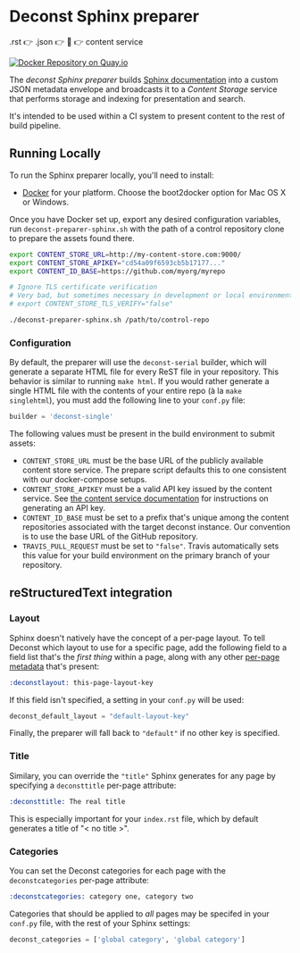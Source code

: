 # Deconst Sphinx preparer

.rst :point_right: .json :point_right: :wrench: :point_right: content service

[![Docker Repository on Quay.io](https://quay.io/repository/deconst/preparer-sphinx/status "Docker Repository on Quay.io")](https://quay.io/repository/deconst/preparer-sphinx)

The *deconst Sphinx preparer* builds [Sphinx documentation](http://sphinx-doc.org/contents.html) into a custom JSON metadata envelope and broadcasts it to a *Content Storage* service that performs storage and indexing for presentation and search.

It's intended to be used within a CI system to present content to the rest of build pipeline.

## Running Locally

To run the Sphinx preparer locally, you'll need to install:

 * [Docker](https://docs.docker.com/installation/#installation) for your platform. Choose the boot2docker option for Mac OS X or Windows.

Once you have Docker set up, export any desired configuration variables, run `deconst-preparer-sphinx.sh` with the path of a control repository clone to prepare the assets found there.

```bash
export CONTENT_STORE_URL=http://my-content-store.com:9000/
export CONTENT_STORE_APIKEY="cd54a09f6593cb5b17177..."
export CONTENT_ID_BASE=https://github.com/myorg/myrepo

# Ignore TLS certificate verification
# Very bad, but sometimes necessary in development or local environments
# export CONTENT_STORE_TLS_VERIFY="false"

./deconst-preparer-sphinx.sh /path/to/control-repo
```

### Configuration

By default, the preparer will use the `deconst-serial` builder, which will generate a separate HTML file for every ReST file in your repository. This behavior is similar to running `make html`. If you would rather generate a single HTML file with the contents of your entire repo (à la `make singlehtml`), you must add the following line to your `conf.py` file:

```python
builder = 'deconst-single'
```

The following values must be present in the build environment to submit assets:

 * `CONTENT_STORE_URL` must be the base URL of the publicly available content store service. The prepare script defaults this to one consistent with our docker-compose setups.
 * `CONTENT_STORE_APIKEY` must be a valid API key issued by the content service. See [the content service documentation](https://github.com/deconst/content-service#post-keysnamedname) for instructions on generating an API key.
 * `CONTENT_ID_BASE` must be set to a prefix that's unique among the content repositories associated with the target deconst instance. Our convention is to use the base URL of the GitHub repository.
 * `TRAVIS_PULL_REQUEST` must be set to `"false"`. Travis automatically sets this value for your build environment on the primary branch of your repository.

## reStructuredText integration

### Layout

Sphinx doesn't natively have the concept of a per-page layout. To tell Deconst which layout to use for a specific page, add the following field to a field list that's the *first thing* within a page, along with any other [per-page metadata](http://sphinx-doc.org/markup/misc.html#file-wide-metadata) that's present:

```rst
:deconstlayout: this-page-layout-key
```

If this field isn't specified, a setting in your `conf.py` will be used:

```python
deconst_default_layout = "default-layout-key"
```

Finally, the preparer will fall back to `"default"` if no other key is specified.

### Title

Similary, you can override the `"title"` Sphinx generates for any page by specifying a `deconsttitle` per-page attribute:

```rst
:deconsttitle: The real title
```

This is especially important for your `index.rst` file, which by default generates a title of "&lt; no title &gt;".

### Categories

You can set the Deconst categories for each page with the `deconstcategories` per-page attribute:

```rst
:deconstcategories: category one, category two
```

Categories that should be applied to *all* pages may be specifed in your `conf.py` file, with the rest of your Sphinx settings:

```python
deconst_categories = ['global category', 'global category']
```
